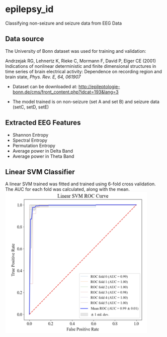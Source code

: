 # epilepsy_id
Classifying non-seizure and seizure data from EEG Data

## Data source
The University of Bonn dataset was used for training and validation:

Andrzejak RG, Lehnertz K, Rieke C, Mormann F, David P, Elger CE (2001) Indications of nonlinear deterministic and finite dimensional structures in time series of brain electrical activity: Dependence on recording region and brain state, *Phys. Rev. E, 64, 061907*

* Dataset can be downloaded at: http://epileptologie-bonn.de/cms/front_content.php?idcat=193&lang=3

* The model trained is on non-seizure (set A and set B) and seizure data (setC, setD, setE)

## Extracted EEG Features
* Shannon Entropy
* Spectral Entropy
* Permutation Entropy
* Average power in Delta Band
* Average power in Theta Band

## Linear SVM Classifier
A linear SVM trained was fitted and trained using 6-fold cross validation. The AUC for each fold was calculated, along with the mean. 
<img style = "float: left;" src="performance.png" width="450" height="450"/>
